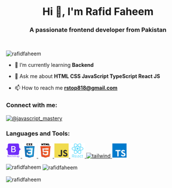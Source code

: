 <img src="https://user-images.githubusercontent.com/65373279/148280039-301b677b-74e7-49f8-af75-15e7c9253d74.png" alt="">
<h1 align="center">Hi 👋, I'm Rafid Faheem</h1>
<h3 align="center">A passionate frontend developer from Pakistan</h3>
<img src="https://encrypted-tbn0.gstatic.com/images?q=tbn:ANd9GcTQdhroUP3JxhPZili5XdUJ90lrDecNaiDm2w&s" alt=""> <img src="https://encrypted-tbn0.gstatic.com/images?q=tbn:ANd9GcSotTFsM24FS8CV1jb8CYZcaPWYiQZTi1YEFw&s" alt="">
<img src="https://encrypted-tbn0.gstatic.com/images?q=tbn:ANd9GcQs2dEGKznfM0aCa-VSRYfFqpLbQnPOQ5MI_w&s" alt=""> <img src="https://encrypted-tbn0.gstatic.com/images?q=tbn:ANd9GcSpn0tEIzsZp7K6KfDG_Aj0X_1vD4R_ZI2ZzQ&s" alt="">



<p align="left"> <img src="https://komarev.com/ghpvc/?username=rafidfaheem&label=Profile%20views&color=0e75b6&style=flat" alt="rafidfaheem" /> </p>

- 🌱 I’m currently learning **Backend**

- 💬 Ask me about **HTML CSS JavaScript TypeScript React JS**

- 📫 How to reach me **rstop818@gmail.com**

<h3 align="left">Connect with me:</h3>
<p align="left">
<a href="https://instagram.com/@javascript_mastery" target="blank"><img align="center" src="https://raw.githubusercontent.com/rahuldkjain/github-profile-readme-generator/master/src/images/icons/Social/instagram.svg" alt="@javascript_mastery" height="30" width="40" /></a>
</p>

<h3 align="left">Languages and Tools:</h3>
<p align="left"> <a href="https://getbootstrap.com" target="_blank" rel="noreferrer"> <img src="https://raw.githubusercontent.com/devicons/devicon/master/icons/bootstrap/bootstrap-plain-wordmark.svg" alt="bootstrap" width="40" height="40"/> </a> <a href="https://www.w3schools.com/css/" target="_blank" rel="noreferrer"> <img src="https://raw.githubusercontent.com/devicons/devicon/master/icons/css3/css3-original-wordmark.svg" alt="css3" width="40" height="40"/> </a> <a href="https://www.w3.org/html/" target="_blank" rel="noreferrer"> <img src="https://raw.githubusercontent.com/devicons/devicon/master/icons/html5/html5-original-wordmark.svg" alt="html5" width="40" height="40"/> </a> <a href="https://developer.mozilla.org/en-US/docs/Web/JavaScript" target="_blank" rel="noreferrer"> <img src="https://raw.githubusercontent.com/devicons/devicon/master/icons/javascript/javascript-original.svg" alt="javascript" width="40" height="40"/> </a> <a href="https://reactjs.org/" target="_blank" rel="noreferrer"> <img src="https://raw.githubusercontent.com/devicons/devicon/master/icons/react/react-original-wordmark.svg" alt="react" width="40" height="40"/> </a> <a href="https://tailwindcss.com/" target="_blank" rel="noreferrer"> <img src="https://www.vectorlogo.zone/logos/tailwindcss/tailwindcss-icon.svg" alt="tailwind" width="40" height="40"/> </a> <a href="https://www.typescriptlang.org/" target="_blank" rel="noreferrer"> <img src="https://raw.githubusercontent.com/devicons/devicon/master/icons/typescript/typescript-original.svg" alt="typescript" width="40" height="40"/> </a> </p>

<p><img align="left" src="https://github-readme-stats.vercel.app/api/top-langs?username=rafidfaheem&show_icons=true&locale=en&layout=compact" alt="rafidfaheem" /></p>

<p>&nbsp;<img align="center" src="https://github-readme-stats.vercel.app/api?username=rafidfaheem&show_icons=true&locale=en" alt="rafidfaheem" /></p>

<p><img align="center" src="https://github-readme-streak-stats.herokuapp.com/?user=rafidfaheem&" alt="rafidfaheem" /></p>
